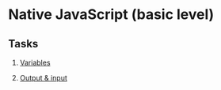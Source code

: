 # Native JavaScript (basic level) #

## Tasks

1. [Variables](./js/1.variables.md)


1. [Output & input](./js/1.variables.md)
